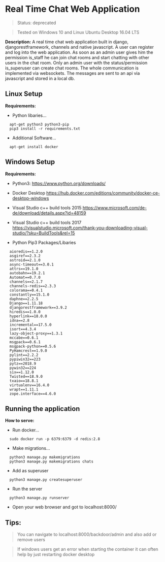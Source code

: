 # Real Time Chat Web Application

> Status: deprecated

> Tested on Windows 10 and Linux Ubuntu Desktop 16.04 LTS

**Description:**
A real time chat web application built in django, djangorestframework, channels and native javascript. A user can register and log into the web application. As soon as an admin user gives him the permission is_staff he can join chat rooms and start chatting with other users in the chat room. Only an admin user with the status/permission is_superuser can create chat rooms. The whole communication is implemented via websockets. The messages are sent to an api via javascript and stored in a local db.

## Linux Setup

**Requirements:**
* Python libaries...
```
  apt-get python3 python3-pip
  pip3 install -r requirements.txt
```

* Additional Software...
```
  apt-get install docker
```

## Windows Setup

**Requirements:**
* Python3: https://www.python.org/downloads/

* Docker Desktop https://hub.docker.com/editions/community/docker-ce-desktop-windows

* Visual Studio c++ build tools 2015 https://www.microsoft.com/de-de/download/details.aspx?id=48159

* Visual Studio c++ build tools 2017 https://visualstudio.microsoft.com/thank-you-downloading-visual-studio/?sku=BuildTools&rel=15

* Python Pip3 Packages/Libaries
```
  aioredis==1.2.0
  asgiref==2.3.2
  astroid==2.1.0
  async-timeout==3.0.1
  attrs==19.1.0
  autobahn==19.2.1
  Automat==0.7.0
  channels==2.1.7
  channels-redis==2.3.3
  colorama==0.4.1
  constantly==15.1.0
  daphne==2.2.5
  Django==1.11.18
  djangorestframework==3.9.2
  hiredis==1.0.0
  hyperlink==18.0.0
  idna==2.8
  incremental==17.5.0
  isort==4.3.4
  lazy-object-proxy==1.3.1
  mccabe==0.6.1
  msgpack==0.6.1
  msgpack-python==0.5.6
  PyHamcrest==1.9.0
  pylint==2.2.2
  pypiwin32==223
  pytz==2018.9
  pywin32==224
  six==1.12.0
  Twisted==18.9.0
  txaio==18.8.1
  virtualenv==16.4.0
  wrapt==1.11.1
  zope.interface==4.6.0
```

## Running the application

**How to serve:**
* Run docker...
```
  sudo docker run -p 6379:6379 -d redis:2.8
```
* Make migrations...
```
  python3 manage.py makemigrations
  python3 manage.py makemigrations chats
```
* Add as superuser
```
  python3 manage.py createsuperuser
```
* Run the server
```
  python3 manage.py runserver
```
* Open your web browser and got to localhost:8000/


## Tips:
> You can navigate to localhost:8000/backdoor/admin and also add or remove users

> If windows users get an error when starting the container it can often help by just restarting docker desktop
